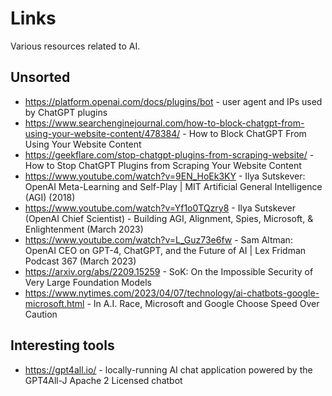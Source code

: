 # Links

Various resources related to AI.

## Unsorted

- https://platform.openai.com/docs/plugins/bot - user agent and IPs used by ChatGPT plugins
- https://www.searchenginejournal.com/how-to-block-chatgpt-from-using-your-website-content/478384/ - How to Block ChatGPT From Using Your Website Content
- https://geekflare.com/stop-chatgpt-plugins-from-scraping-website/ - How to Stop ChatGPT Plugins from Scraping Your Website Content
- https://www.youtube.com/watch?v=9EN_HoEk3KY - Ilya Sutskever: OpenAI Meta-Learning and Self-Play | MIT Artificial General Intelligence (AGI) (2018)
- https://www.youtube.com/watch?v=Yf1o0TQzry8 - Ilya Sutskever (OpenAI Chief Scientist) - Building AGI, Alignment, Spies, Microsoft, & Enlightenment (March 2023)
- https://www.youtube.com/watch?v=L_Guz73e6fw -  Sam Altman: OpenAI CEO on GPT-4, ChatGPT, and the Future of AI | Lex Fridman Podcast 367 (March 2023)
- https://arxiv.org/abs/2209.15259 - SoK: On the Impossible Security of Very Large Foundation Models
- https://www.nytimes.com/2023/04/07/technology/ai-chatbots-google-microsoft.html - In A.I. Race, Microsoft and Google Choose Speed Over Caution

## Interesting tools

- https://gpt4all.io/ - locally-running AI chat application powered by the GPT4All-J Apache 2 Licensed chatbot
